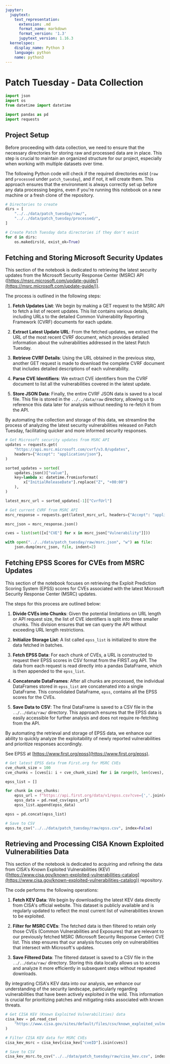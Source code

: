 ```yaml
---
jupyter:
  jupytext:
    text_representation:
      extension: .md
      format_name: markdown
      format_version: '1.3'
      jupytext_version: 1.16.3
  kernelspec:
    display_name: Python 3
    language: python
    name: python3
---
```


# Patch Tuesday - Data Collection

```python
import json
import os
from datetime import datetime

import pandas as pd
import requests
```

## Project Setup

Before proceeding with data collection, we need to ensure that the necessary directories for storing raw and processed data are in place. This step is crucial to maintain an organized structure for our project, especially when working with multiple datasets over time.

The following Python code will check if the required directories exist (`raw` and `processed` under `patch_tuesday`), and if not, it will create them. This approach ensures that the environment is always correctly set up before any data processing begins, even if you're running this notebook on a new machine or a fresh clone of the repository.


```python
# Directories to create
dirs = [
    "../../data/patch_tuesday/raw/",
    "../../data/patch_tuesday/processed/",
]

# Create Patch Tuesday data directories if they don't exist
for d in dirs:
    os.makedirs(d, exist_ok=True)
```

## Fetching and Storing Microsoft Security Updates

This section of the notebook is dedicated to retrieving the latest security updates from the Microsoft Security Response Center (MSRC) API ([https://msrc.microsoft.com/update-guide/](https://msrc.microsoft.com/update-guide/)). 

The process is outlined in the following steps:

1. **Fetch Updates List**: We begin by making a GET request to the MSRC API to fetch a list of recent updates. This list contains various details, including URLs to the detailed Common Vulnerability Reporting Framework (CVRF) documents for each update.

2. **Extract Latest Update URL**: From the fetched updates, we extract the URL of the most recent CVRF document, which provides detailed information about the vulnerabilities addressed in the latest Patch Tuesday.

3. **Retrieve CVRF Details**: Using the URL obtained in the previous step, another GET request is made to download the complete CVRF document that includes detailed descriptions of each vulnerability.

4. **Parse CVE Identifiers**: We extract CVE identifiers from the CVRF document to list all the vulnerabilities covered in the latest update.

5. **Store JSON Data**: Finally, the entire CVRF JSON data is saved to a local file. This file is stored in the `../../data/raw` directory, allowing us to reference this data later for analysis without needing to re-fetch it from the API.

By automating the collection and storage of this data, we streamline the process of analyzing the latest security vulnerabilities released on Patch Tuesday, facilitating quicker and more informed security responses.

```python
# Get Microsoft security updates from MSRC API
updates = requests.get(
    "https://api.msrc.microsoft.com/cvrf/v3.0/updates",
    headers={"Accept": "application/json"},
)

sorted_updates = sorted(
    updates.json()["value"],
    key=lambda x: datetime.fromisoformat(
        x["InitialReleaseDate"].replace("Z", "+00:00")
    ),
)

latest_msrc_url = sorted_updates[-1]["CvrfUrl"]

# Get current CVRF from MSRC API
msrc_response = requests.get(latest_msrc_url, headers={"Accept": "application/json"})

msrc_json = msrc_response.json()

cves = list(set([x["CVE"] for x in msrc_json["Vulnerability"]]))

with open("../../data/patch_tuesday/raw/msrc.json", "w") as file:
    json.dump(msrc_json, file, indent=2)
```

## Fetching EPSS Scores for CVEs from MSRC Updates

This section of the notebook focuses on retrieving the Exploit Prediction Scoring System (EPSS) scores for CVEs associated with the latest Microsoft Security Response Center (MSRC) updates. 

The steps for this process are outlined below:

1. **Divide CVEs into Chunks**: Given the potential limitations on URL length or API request size, the list of CVE identifiers is split into three smaller chunks. This division ensures that we can query the API without exceeding URL length restrictions.

2. **Initialize Storage List**: A list called `epss_list` is initialized to store the data fetched in batches.

3. **Fetch EPSS Data**: For each chunk of CVEs, a URL is constructed to request their EPSS scores in CSV format from the FIRST.org API. The data from each request is read directly into a pandas DataFrame, which is then appended to the `epss_list`.

4. **Concatenate DataFrames**: After all chunks are processed, the individual DataFrames stored in `epss_list` are concatenated into a single DataFrame. This consolidated DataFrame, `epss`, contains all the EPSS scores for the CVEs.

5. **Save Data to CSV**: The final DataFrame is saved to a CSV file in the `../../data/raw/` directory. This approach ensures that the EPSS data is easily accessible for further analysis and does not require re-fetching from the API.

By automating the retrieval and storage of EPSS data, we enhance our ability to quickly analyze the exploitability of newly reported vulnerabilities and prioritize responses accordingly.

See EPSS at [https://www.first.org/epss](https://www.first.org/epss).

```python
# Get latest EPSS data from First.org for MSRC CVEs
cve_chunk_size = 100
cve_chunks = [cves[i: i + cve_chunk_size] for i in range(0, len(cves), cve_chunk_size)]

epss_list = []

for chunk in cve_chunks:
    epss_url = f"https://api.first.org/data/v1/epss.csv?cve={','.join(chunk)}"
    epss_data = pd.read_csv(epss_url)
    epss_list.append(epss_data)

epss = pd.concat(epss_list)

# Save to CSV
epss.to_csv("../../data/patch_tuesday/raw/epss.csv", index=False)
```




## Retrieving and Processing CISA Known Exploited Vulnerabilities Data

This section of the notebook is dedicated to acquiring and refining the data from CISA's Known Exploited Vulnerabilities (KEV) ([https://www.cisa.gov/known-exploited-vulnerabilities-catalog](https://www.cisa.gov/known-exploited-vulnerabilities-catalog)) repository. 

The code performs the following operations:

1. **Fetch KEV Data**: We begin by downloading the latest KEV data directly from CISA's official website. This dataset is publicly available and is regularly updated to reflect the most current list of vulnerabilities known to be exploited.

2. **Filter for MSRC CVEs**: The fetched data is then filtered to retain only those CVEs (Common Vulnerabilities and Exposures) that are relevant to our previously fetched MSRC (Microsoft Security Response Center) CVE list. This step ensures that our analysis focuses only on vulnerabilities that intersect with Microsoft's updates.

3. **Save Filtered Data**: The filtered dataset is saved to a CSV file in the `../../data/raw/` directory. Storing this data locally allows us to access and analyze it more efficiently in subsequent steps without repeated downloads.

By integrating CISA's KEV data into our analysis, we enhance our understanding of the security landscape, particularly regarding vulnerabilities that have been actively exploited in the wild. This information is crucial for prioritizing patches and mitigating risks associated with known threats.

```python
# Get CISA KEV (Known Exploited Vulnerabilities) data
cisa_kev = pd.read_csv(
    "https://www.cisa.gov/sites/default/files/csv/known_exploited_vulnerabilities.csv"
)

# Filter CISA KEV data for MSRC CVEs
cisa_kev_msrc = cisa_kev[cisa_kev["cveID"].isin(cves)]

# Save to CSV
cisa_kev_msrc.to_csv("../../data/patch_tuesday/raw/cisa_kev.csv", index=False)
```
